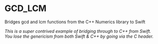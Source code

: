 # GCD_LCM

Bridges gcd and lcm functions from the C++ Numerics library to Swift

_This is a super contrived example of bridging through to C++ from Swift. You lose the genericism from both Swift & C++ by going via the C header._
